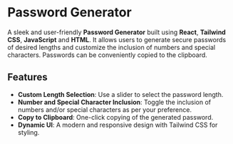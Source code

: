# Password Generator

A sleek and user-friendly **Password Generator** built using **React**, **Tailwind CSS**, **JavaScript** and **HTML**. It allows users to generate secure passwords of desired lengths and customize the inclusion of numbers and special characters. Passwords can be conveniently copied to the clipboard.

## Features

- **Custom Length Selection**: Use a slider to select the password length.
- **Number and Special Character Inclusion**: Toggle the inclusion of numbers and/or special characters as per your preference.
- **Copy to Clipboard**: One-click copying of the generated password.
- **Dynamic UI**: A modern and responsive design with Tailwind CSS for styling.
